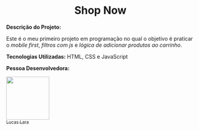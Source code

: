 <h1 align="center"> Shop Now </h1>

**Descrição do Projeto:**

Este é o meu primeiro projeto em programação no qual o objetivo é praticar o *mobile first*, *filtros com js* e *lógica de adicionar produtos ao carrinho*.

**Tecnologias Utilizadas:**
HTML, CSS e JavaScript

**Pessoa Desenvolvedora:**

[<img src="https://avatars.githubusercontent.com/u/128262777?s=400&u=c5df985d3643aa49e5c465ce8b91ebbcf63acaef&v=4" width=115><br><sub>Lucas Lara</sub>](https://github.com/lucastdelara)
